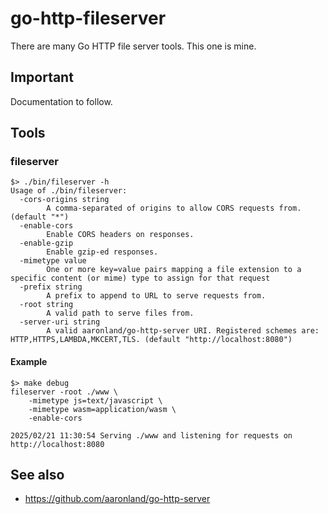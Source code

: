 # go-http-fileserver

There are many Go HTTP file server tools. This one is mine.

## Important

Documentation to follow.

## Tools

### fileserver

```
$> ./bin/fileserver -h
Usage of ./bin/fileserver:
  -cors-origins string
    	A comma-separated of origins to allow CORS requests from. (default "*")
  -enable-cors
    	Enable CORS headers on responses.
  -enable-gzip
    	Enable gzip-ed responses.
  -mimetype value
    	One or more key=value pairs mapping a file extension to a specific content (or mime) type to assign for that request
  -prefix string
    	A prefix to append to URL to serve requests from.
  -root string
    	A valid path to serve files from.
  -server-uri string
    	A valid aaronland/go-http-server URI. Registered schemes are: HTTP,HTTPS,LAMBDA,MKCERT,TLS. (default "http://localhost:8080")
```

#### Example

```
$> make debug
fileserver -root ./www \
	-mimetype js=text/javascript \
	-mimetype wasm=application/wasm \
	-enable-cors
	
2025/02/21 11:30:54 Serving ./www and listening for requests on http://localhost:8080
```

## See also

* https://github.com/aaronland/go-http-server